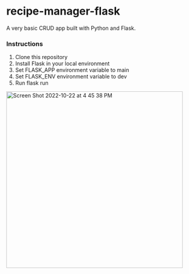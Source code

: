 # recipe-manager-flask
A very basic CRUD app built with Python and Flask.

### Instructions
1. Clone this repository
2. Install Flask in your local environment
3. Set FLASK_APP environment variable to main
4. Set FLASK_ENV environment variable to dev
5. Run flask run

<img width="464" alt="Screen Shot 2022-10-22 at 4 45 38 PM" src="https://user-images.githubusercontent.com/7490790/197361742-1f54db9d-0f40-48ab-aba0-2cd756ac27e2.png">
